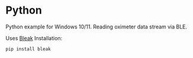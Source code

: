 # Python
Python example for Windows 10/11. Reading oximeter data stream via BLE.

Uses [Bleak](https://bleak.readthedocs.io/en/latest/installation.html)
Installation:
```
pip install bleak
```